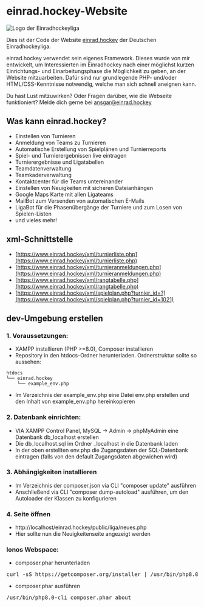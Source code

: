 # einrad.hockey-Website
![Logo der Einradhockeyliga](https://einrad.hockey/bilder/logo_lang_small.png)

Dies ist der Code der Website [einrad.hockey](https://einrad.hockey) der Deutschen Einradhockeyliga.

einrad.hockey verwendet sein eigenes Framework. Dieses wurde von mir entwickelt, um Interessierten im Einradhockey 
nach einer möglichst kurzen Einrichtungs- und Einarbeitungsphase die Möglichkeit zu geben, an der Website mitzuarbeiten. 
Dafür sind nur grundlegende PHP- und/oder HTML/CSS-Kenntnisse notwendig, welche man sich schnell aneignen kann.

Du hast Lust mitzuwirken? Oder Fragen darüber, wie die Webseite funktioniert? Melde dich gerne bei ansgar@einrad.hockey

## Was kann einrad.hockey?

* Einstellen von Turnieren 
* Anmeldung von Teams zu Turnieren
* Automatische Erstellung von Spielplänen und Turnierreports
* Spiel- und Turnierergebnissen live eintragen
* Turnierergebnisse und Ligatabellen
* Teamdatenverwaltung
* Teamkaderverwaltung
* Kontaktcenter für die Teams untereinander
* Einstellen von Neuigkeiten mit sicheren Dateianhängen
* Google Maps Karte mit allen Ligateams
* MailBot zum Versenden von automatischen E-Mails
* LigaBot für die Phasenübergänge der Turniere und zum Losen von Spielen-Listen
* und vieles mehr!

## xml-Schnittstelle

* [https://www.einrad.hockey/xml/turnierliste.php](https://www.einrad.hockey/xml/turnierliste.php)
* [https://www.einrad.hockey/xml/turnieranmeldungen.php](https://www.einrad.hockey/xml/turnieranmeldungen.php)
* [https://www.einrad.hockey/xml/rangtabelle.php](https://www.einrad.hockey/xml/rangtabelle.php)
* [https://www.einrad.hockey/xml/spielplan.php?turnier_id=?](https://www.einrad.hockey/xml/spielplan.php?turnier_id=1021)

## dev-Umgebung erstellen

### 1. Voraussetzungen:
* XAMPP installieren (PHP >=8.0), Composer installieren
* Repository in den htdocs-Ordner herunterladen. Ordnerstruktur sollte so aussehen: 
```
htdocs
└── einrad.hockey
    └── example_env.php
```
* Im Verzeichnis der example_env.php eine Datei env.php erstellen und den Inhalt von example_env.php hereinkopieren

### 2. Datenbank einrichten:
* VIA XAMPP Control Panel, MySQL -> Admin -> phpMyAdmin eine Datenbank db_localhost erstellen
* Die db_localhost.sql im Ordner _localhost in die Datenbank laden
* In der oben erstellten env.php die Zugangsdaten der SQL-Datenbank eintragen (falls von den default Zugangsdaten abgewichen wird)

### 3. Abhängigkeiten installieren
* Im Verzeichnis der composer.json via CLI "composer update" ausführen
* Anschließend via CLI "composer dump-autoload" ausführen, um den Autoloader der Klassen zu konfigurieren

### 4. Seite öffnen
* http://localhost/einrad.hockey/public/liga/neues.php
* Hier sollte nun die Neuigkeitenseite angezeigt werden


### Ionos Webspace:
* composer.phar herunterladen
<pre>
curl -sS https://getcomposer.org/installer | /usr/bin/php8.0-cli
</pre>

* composer.phar ausführen
<pre>
/usr/bin/php8.0-cli composer.phar about
</pre>